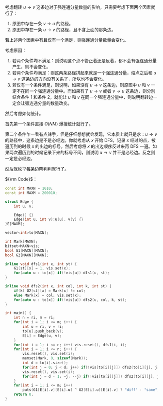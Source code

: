 考虑翻转 $u \rightarrow v$ 这条边对于强连通分量数量的影响，只需要考虑下面两个因素就行了：

1. 原图中存在一条 $v \rightarrow u$ 的路径。
2. 原图中存在一条 $u \rightarrow v$ 的路径，且不含上面的那条边。

若上述两个因素中有且仅有一个满足，则强连通分量数量会变化。

考虑原因：

1. 若两个条件均不满足：则说明这个点不管正着还是反着，都不会有强连通分量产生，则不会变化。
2. 若两个条件均满足：则这两条路径拼起来就是一个强连通分量，缩点之后和 $u \rightarrow v$ 这条边的方向没有关系了，所以也不会变化。
3. 若仅有一个条件满足，则说明，如果没有 $u \rightarrow v$ 这条边，则原图中 $u$ 和 $v$ 一定不在同一个强连通分量中。而如果有了 $u \rightarrow v$ 或者 $v \rightarrow u$ 这条边，则分别结合条件 $1$ 和条件 $2$，就能让 $u$ 和 $v$ 在同一个强连通分量中，则说明翻转边一定会让强连通分量的数量改变。

然后考虑如何统计。

首先第一个条件直接 $O(NM)$ 爆搜统计就行了。

第二个条件乍一看有点辣手，但是仔细想想就会发现，它本质上就只是求：$u \rightarrow v$ 的路径中，这条边是不是必经边。你就考虑从 $x$ 开始 DFS，记录 $x$ 经过的点，被遍历到的时候 $x$ 的出边的标号。然后考虑将 $x$ 的出边顺序反过来再 DFS 一遍。如果两次遍历到的时候记录下来的标号不同，则说明 $u \rightarrow v$ 并不是必经边。反之则一定是必经边。

然后就枚举每条边瞎判判就行了。

${\rm Code}$：

```cpp
const int MAXN = 1010;
const int MAXM = 200010;

struct Edge {
	int u, v;

	Edge() {}
	Edge(int u, int v):u(u), v(v) {}
}E[MAXM];

vector<int>to[MAXN];

int Mark[MAXN];
bitset<MAXN>vis;
bool G1[MAXN][MAXN];
bool G2[MAXN][MAXN];

inline void dfs1(int x, int st) {
	G1[st][x] = 1, vis.set(x);
	for(auto u : to[x]) if(!vis[u]) dfs1(u, st);
}

inline void dfs2(int x, int col, int k, int st) {
	if(k) G2[st][x] = Mark[x] != col;
	else Mark[x] = col; vis.set(x);
	for(auto u : to[x]) if(!vis[u]) dfs2(u, col, k, st);
}

int main() {
	int n = ri, m = ri;
	for(int i = 1; i <= m; i++) {
		int u = ri, v = ri;
		to[u].push_back(v);
		E[i] = Edge(u, v);
	}
	for(int i = 1; i <= n; i++) vis.reset(), dfs1(i, i);
	for(int i = 1; i <= n; i++) {
		vis.reset(), vis.set(i);
		memset(Mark, 0, sizeof(Mark));
		int d = to[i].size();
		for(int j = 0; j < d; j++) if(!vis[to[i][j]]) dfs2(to[i][j], j + 1, 0, i);
		vis.reset(), vis.set(i);
		for(int j = d - 1; ~j; --j) if(!vis[to[i][j]]) dfs2(to[i][j], j + 1, 1, i);
	}
	for(int i = 1; i <= m; i++)
		puts(G1[E[i].v][E[i].u] ^ G2[E[i].u][E[i].v] ? "diff" : "same");
	return 0;
}
```